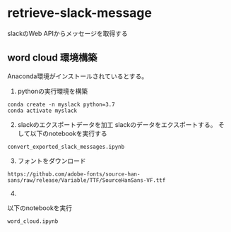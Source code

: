 # retrieve-slack-message
slackのWeb APIからメッセージを取得する

## word cloud 環境構築
Anaconda環境がインストールされているとする。
1. pythonの実行環境を構築
```
conda create -n myslack python=3.7
conda activate myslack
```

2. slackのエクスポートデータを加工
slackのデータをエクスポートする。
そして以下のnotebookを実行する
```
convert_exported_slack_messages.ipynb
```

3. フォントをダウンロード
```
https://github.com/adobe-fonts/source-han-sans/raw/release/Variable/TTF/SourceHanSans-VF.ttf
```

4. 
以下のnotebookを実行
```
word_cloud.ipynb
```